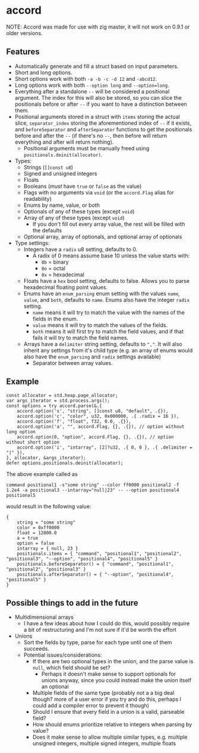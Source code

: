 # accord
NOTE: Accord was made for use with zig master, it will not work on 0.9.1 or older versions.

## Features
- Automatically generate and fill a struct based on input parameters.
- Short and long options.
- Short options work with both `-a -b -c -d 12` and `-abcd12`.
- Long options work with both `--option long` and `--option=long`.
- Everything after a standalone `--` will be considered a positional argument. The index for this will also be stored, so you can slice the positionals before or after `--` if you want to have a distinction between them.
- Positional arguments stored in a struct with `items` storing the actual slice, `separator_index` storing the aforementioned index of `--` if it exists, and `beforeSeparator` and `afterSeparator` functions to get the positionals before and after the `--` (if there's no `--`, then before will return everything and after will return nothing).
    - Positional arguments must be manually freed using `positionals.deinit(allocator)`.
- Types:
    - Strings (`[]const u8`)
    - Signed and unsigned integers
    - Floats
    - Booleans (*must* have `true` or `false` as the value)
    - Flags with no arguments via `void` (or the `accord.Flag` alias for readability)
    - Enums by name, value, or both
    - Optionals of any of these types (except `void`)
    - Array of any of these types (except `void`)
        - If you don't fill out every array value, the rest will be filled with the defaults
    - Optional array, array of optionals, and optional array of optionals
- Type settings:
    - Integers have a `radix` u8 setting, defaults to 0.
        - A radix of 0 means assume base 10 unless the value starts with:
            - `0b` = binary
            - `0o` = octal
            - `0x` = hexadecimal
    - Floats have a `hex` bool setting, defaults to false. Allows you to parse hexadecimal floating point values.
    - Enums have an `enum_parsing` enum setting with the values `name`, `value`, and `both`, defaults to `name`. Enums also have the integer `radix` setting.
        - `name` means it will try to match the value with the names of the fields in the enum.
        - `value` means it will try to match the values of the fields.
        - `both` means it will first try to match the field values, and if that fails it will try to match the field names.
    - Arrays have a `delimiter` string setting, defaults to `","`. It will also inherit any settings from it's child type (e.g. an array of enums would also have the `enum_parsing` and `radix` settings available)
        - Separator between array values.

## Example
```zig
const allocator = std.heap.page_allocator;
var args_iterator = std.process.args();
const options = try accord.parse(&.{
    accord.option('s', "string", []const u8, "default", .{}),
    accord.option('c', "color", u32, 0x000000, .{ .radix = 16 }),
    accord.option('f', "float", f32, 0.0, .{}),
    accord.option('a', "", accord.Flag, {}, .{}), // option without long option
    accord.option(0, "option", accord.Flag, {}, .{}), // option without short option
    accord.option('i', "intarray", [2]?u32, .{ 0, 0 }, .{ .delimiter = "|" }),
}, allocator, &args_iterator);
defer options.positionals.deinit(allocator);
```
The above example called as

`command positional1 -s"some string" --color ff0000 positional2 -f 1.2e4 -a positional3 --intarray="null|23" -- --option positional4 positional5`

would result in the following value:
```zig
{
    string = "some string"
    color = 0xff0000
    float = 12000.0
    a = true
    option = false
    intarray = { null, 23 }
    positionals.items = { "command", "positional1", "positional2", "positional3", "--option", "positional4", "positional5" }
    positionals.beforeSeparator() = { "command", "positional1", "positional2", "positional3" }
    positionals.afterSeparator() = { "--option", "positional4", "positional5" }
}
```

## Possible things to add in the future
- Multidimensional arrays
    - I have a few ideas about how I could do this, would possibly require a bit of restructuring and I'm not sure if it'd be worth the effort
- Unions
    - Sort the fields by type, parse for each type until one of them succeeds.
    - Potential issues/considerations:
        - If there are two optional types in the union, and the parse value is `null`, which field should be set?
            - Perhaps it doesn't make sense to support optionals for unions anyway, since you could instead make the union itself an optional
        - Multiple fields of the same type (probably not a a big deal though? more of a user error if you try and do this, perhaps I could add a compiler error to prevent it though)
        - Should I ensure that every field in a union is a valid, parseable field?
        - How should enums prioritize relative to integers when parsing by value?
        - Does it make sense to allow multiple similar types, e.g. multiple unsigned integers, multiple signed integers, multiple floats
